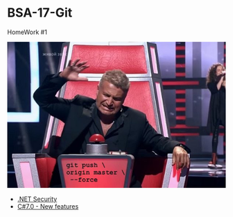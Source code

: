 # BSA-17-Git
HomeWork #1

![Alt text](img/git.jpg?raw=true "Мемасик")

* [.NET Security](./.NET-Security.md)
* [C#7.0 - New features](./C%237.0_New_Features.md)
